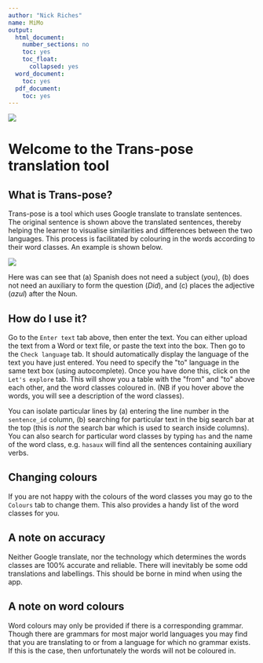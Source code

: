 ```yaml
---
author: "Nick Riches"
name: MiMo
output:
  html_document:
    number_sections: no
    toc: yes
    toc_float:
      collapsed: yes
  word_document:
    toc: yes
  pdf_document:
    toc: yes
---
```

        




![](logo.png)
        
# Welcome to the Trans-pose translation tool

## What is Trans-pose?

Trans-pose is a tool which uses Google translate to translate sentences. The original sentence is shown above the translated sentences, thereby helping the learner to visualise similarities and differences between the two languages. This process is facilitated by colouring in the words according to their word classes. An example is shown below.

![](translated_text.png)

Here was can see that (a) Spanish does not need a subject (*you*), (b) does not need an auxiliary to form the question (*Did*), and (c) places the adjective (*azul*) after the Noun.

## How do I use it?

Go to the `Enter text` tab above, then enter the text. You can either upload the text from a Word or text file, or paste the text into the box. Then go to the `Check language` tab. It should automatically display the language of the text you have just entered. You need to specify the "to" language in the same text box (using autocomplete). Once you have done this, click on the `Let's explore` tab. This will show you a table with the "from" and "to" above each other, and the word classes coloured in. (NB if you hover above the words, you will see a description of the word classes).

You can isolate particular lines by (a) entering the line number in the `sentence_id` column, (b) searching for particular text in the big search bar at the top (this is *not* the search bar which is used to search inside columns). You can also search for particular word classes by typing `has` and the name of the word class, e.g. `hasaux` will find all the sentences containing auxiliary verbs.

## Changing colours

If you are not happy with the colours of the word classes you may go to the `Colours` tab to change them. This also provides a handy list of the word classes for you.

## A note on accuracy

Neither Google translate, nor the technology which determines the words classes are 100% accurate and reliable. There will inevitably be some odd translations and labellings. This should be borne in mind when using the app.

## A note on word colours

Word colours may only be provided if there is a corresponding grammar. Though there are grammars for most major world languages you may find that you are translating to or from a language for which no grammar exists. If this is the case, then unfortunately the words will not be coloured in.
